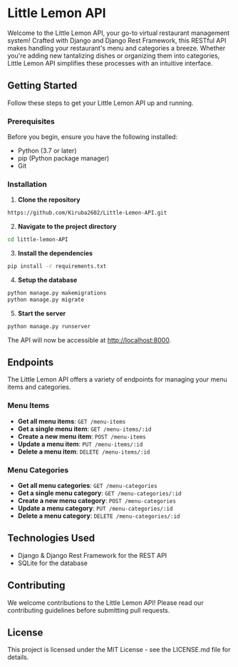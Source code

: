 # Little Lemon API

Welcome to the Little Lemon API, your go-to virtual restaurant management system! Crafted with Django and Django Rest Framework, this RESTful API makes handling your restaurant's menu and categories a breeze. Whether you're adding new tantalizing dishes or organizing them into categories, Little Lemon API simplifies these processes with an intuitive interface.

## Getting Started

Follow these steps to get your Little Lemon API up and running.

### Prerequisites

Before you begin, ensure you have the following installed:
- Python (3.7 or later)
- pip (Python package manager)
- Git

### Installation

1. **Clone the repository**

```bash
https://github.com/Kiruba2602/Little-Lemon-API.git
```

2. **Navigate to the project directory**

```bash
cd little-lemon-API
```

3. **Install the dependencies**

```bash
pip install -r requirements.txt
```

4. **Setup the database**

```bash
python manage.py makemigrations
python manage.py migrate
```

5. **Start the server**

```bash
python manage.py runserver
```

The API will now be accessible at [http://localhost:8000](http://localhost:8000).

## Endpoints

The Little Lemon API offers a variety of endpoints for managing your menu items and categories.

### Menu Items

- **Get all menu items**: `GET /menu-items`
- **Get a single menu item**: `GET /menu-items/:id`
- **Create a new menu item**: `POST /menu-items`
- **Update a menu item**: `PUT /menu-items/:id`
- **Delete a menu item**: `DELETE /menu-items/:id`

### Menu Categories

- **Get all menu categories**: `GET /menu-categories`
- **Get a single menu category**: `GET /menu-categories/:id`
- **Create a new menu category**: `POST /menu-categories`
- **Update a menu category**: `PUT /menu-categories/:id`
- **Delete a menu category**: `DELETE /menu-categories/:id`

## Technologies Used

- Django & Django Rest Framework for the REST API
- SQLite for the database

## Contributing

We welcome contributions to the Little Lemon API! Please read our contributing guidelines before submitting pull requests.

## License

This project is licensed under the MIT License - see the LICENSE.md file for details.
